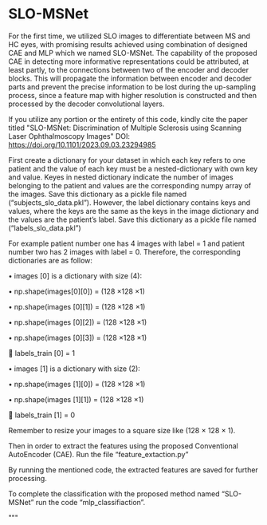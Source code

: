 # SLO-MSNet
For the first time, we utilized SLO images to differentiate between MS and HC eyes, with promising results achieved using combination of designed CAE and MLP which we named SLO-MSNet.
The capability of the proposed CAE in detecting more informative representations could be attributed, at least partly, to the connections between two of the encoder and decoder blocks. This will propagate the information between encoder and decoder parts and prevent the precise information to be lost during the up-sampling process, since a feature map with higher resolution is constructed and then processed by the decoder convolutional layers.

If you utilize any portion or the entirety of this code, kindly cite the paper titled "SLO-MSNet: Discrimination of Multiple Sclerosis using Scanning Laser Ophthalmoscopy Images" DOI: https://doi.org/10.1101/2023.09.03.23294985 
 

First create a dictionary for your dataset in which each key refers to one patient and the value of each key must be a nested-dictionary with own key and value. Keyes in nested dictionary indicate the number of images belonging to the patient and values are the corresponding numpy array of the images. Save this dictionary as a pickle file named (“subjects_slo_data.pkl”). However, the label dictionary contains keys and values, where the keys are the same as the keys in the image dictionary and the values are the patient’s label. Save this dictionary as a pickle file named (“labels_slo_data.pkl”)

For example patient number one has 4 images with label = 1 and patient number two has 2 images with label = 0. Therefore, the corresponding dictionaries are as follow:

•   images [0] is a dictionary with size (4):

•   np.shape(images[0][0])  = (128 ×128 ×1)

•   np.shape(images [0][1]) = (128 ×128 ×1)

•   np.shape(images [0][2]) = (128 ×128 ×1)

•   np.shape(images [0][3]) = (128 ×128 ×1)

 

   labels_train [0] = 1

 

•   images [1] is a dictionary with size (2):

•   np.shape(images [1][0]) = (128 ×128 ×1)

•   np.shape(images [1][1]) = (128 ×128 ×1)

 

   labels_train [1] = 0

 

Remember to resize your images to a square size like (128 × 128 × 1).

Then in order to extract the features using the proposed Conventional AutoEncoder (CAE). Run the file “feature_extaction.py”

By running the mentioned code, the extracted features are saved for further processing.

To complete the classification with the proposed method named “SLO-MSNet” run the code “mlp_classifiaction”.

 

"""
